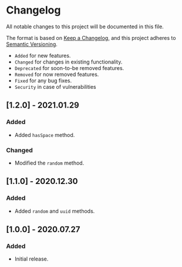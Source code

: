 # Changelog

All notable changes to this project will be documented in this file.

The format is based on [Keep a Changelog](https://keepachangelog.com/en/1.0.0/),
and this project adheres to [Semantic Versioning](https://semver.org/spec/v2.0.0.html).

- `Added` for new features.
- `Changed` for changes in existing functionality.
- `Deprecated` for soon-to-be removed features.
- `Removed` for now removed features.
- `Fixed` for any bug fixes.
- `Security` in case of vulnerabilities

## [1.2.0] - 2021.01.29

### Added

- Added `hasSpace` method.

### Changed

- Modified the `random` method.

## [1.1.0] - 2020.12.30

### Added

- Added `random` and `uuid` methods.

## [1.0.0] - 2020.07.27

### Added

- Initial release.